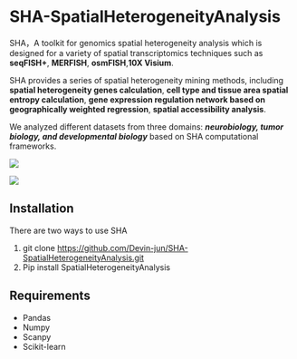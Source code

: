 # SHA-SpatialHeterogeneityAnalysis
SHA，A toolkit for genomics spatial heterogeneity analysis which is designed for a variety of spatial transcriptomics techniques such as **seqFISH+**, **MERFISH**, **osmFISH**,**10X Visium**.

SHA provides a series of spatial heterogeneity mining methods, including **spatial heterogeneity genes calculation**, **cell type and tissue area spatial entropy calculation**, **gene expression regulation network based on geographically weighted regression**, **spatial accessibility analysis**.

We analyzed different datasets from three domains: ***neurobiology, tumor biology, and developmental biology*** based on SHA computational frameworks.

![](https://tva1.sinaimg.cn/large/008i3skNgy1gr4b8i6plcj31hr0u041x.jpg)

![](https://tva1.sinaimg.cn/large/008i3skNgy1grh29qvdy4j31hk0u0ajg.jpg)

## Installation

There are two ways to use SHA

1. git clone https://github.com/Devin-jun/SHA-SpatialHeterogeneityAnalysis.git
2. Pip install SpatialHeterogeneityAnalysis

## Requirements

- Pandas
- Numpy
- Scanpy
- Scikit-learn

